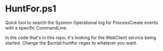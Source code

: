 # HuntFor.ps1
Quick tool to search the Sysmon Operational log for ProcessCreate events with a specific CommandLine.

In the code that's in this repo, it's looking for the WebClient service being started.  Change the $script:huntfor regex to whatever you want.
